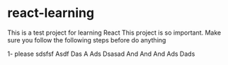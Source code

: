 # react-learning
This is a test project for learning React
   This project is so important. Make sure you follow the following steps before do anything

 1- please sdsfsf
Asdf
Das
A
Ads
Dsasad
And
And
And
Ads
Dads

